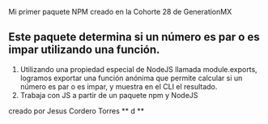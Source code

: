  Mi primer paquete NPM creado en la Cohorte 28 de GenerationMX

## Este paquete determina si un número es par o es impar utilizando una función.
1. Utilizando una propiedad especial de NodeJS llamada module.exports, logramos exportar una función anónima que permite calcular si un número es par o es impar, y muestra en el CLI el resultado.
2. Trabaja con JS a partir de un paquete npm y NodeJS


creado por Jesus Cordero Torres
** d **

